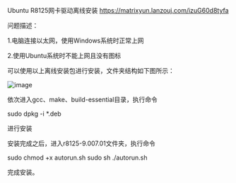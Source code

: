 Ubuntu R8125网卡驱动离线安装
https://matrixyun.lanzouj.com/izuG60d8tyfa

问题描述：

1.电脑连接以太网，使用Windows系统时正常上网

2.使用Ubuntu系统时不能上网且没有图标

可以使用以上离线安装包进行安装，文件夹结构如下图所示：

![image](https://user-images.githubusercontent.com/54757061/194045963-378b2263-e329-4576-9593-1b27f392ee38.png)


依次进入gcc、make、build-essential目录，执行命令

sudo dpkg -i *.deb

进行安装

安装完成之后，进入r8125-9.007.01文件夹，执行命令

sudo chmod +x autorun.sh
sudo sh ./autorun.sh

完成安装。
